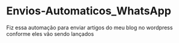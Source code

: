 # Envios-Automaticos_WhatsApp
Fiz essa automação para enviar artigos do meu blog no wordpress conforme eles vão sendo lançados
